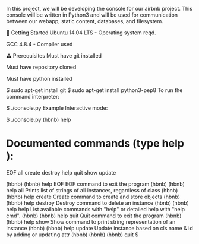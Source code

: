 In this project, we will be developing the console for our airbnb project. This console will be written in Python3 and will be used for communication between our webapp, static content, databases, and filesystem.

🏃 Getting Started
Ubuntu 14.04 LTS - Operating system reqd.

GCC 4.8.4 - Compiler used

⚠️ Prerequisites
Must have git installed

Must have repository cloned

Must have python installed

$ sudo apt-get install git
$ sudo apt-get install python3-pep8
To run the command interpreter:

$ ./console.py
Example
Interactive mode:

$ ./console.py
(hbnb) help

Documented commands (type help <topic>):
========================================
EOF  all  create  destroy  help  quit  show  update

(hbnb)
(hbnb) help EOF
EOF command to exit the program
(hbnb)
(hbnb) help all
Prints list of strings of all instances, regardless of class
(hbnb)
(hbnb) help create
Create command to create and store objects
(hbnb)
(hbnb) help destroy
Destroy command to delete an instance
(hbnb)
(hbnb) help help
List available commands with "help" or detailed help with "help cmd".
(hbnb)
(hbnb) help quit
Quit command to exit the program
(hbnb)
(hbnb) help show
Show command to print string representation of an instance
(hbnb)
(hbnb) help update
Update instance based on cls name & id by adding or updating attr
(hbnb) 
(hbnb)
(hbnb) quit
$
